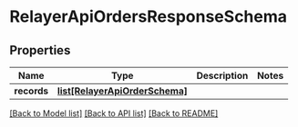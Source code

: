 # RelayerApiOrdersResponseSchema

## Properties
Name | Type | Description | Notes
------------ | ------------- | ------------- | -------------
**records** | [**list[RelayerApiOrderSchema]**](RelayerApiOrderSchema.md) |  | 

[[Back to Model list]](../README.md#documentation-for-models) [[Back to API list]](../README.md#documentation-for-api-endpoints) [[Back to README]](../README.md)



